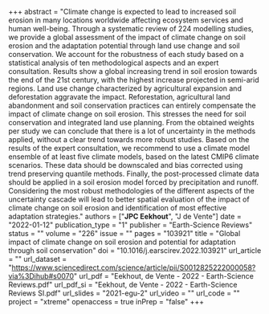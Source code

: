 +++
abstract = "Climate change is expected to lead to increased soil erosion in many locations worldwide affecting ecosystem services and human well-being. Through a systematic review of 224 modelling studies, we provide a global assessment of the impact of climate change on soil erosion and the adaptation potential through land use change and soil conservation. We account for the robustness of each study based on a statistical analysis of ten methodological aspects and an expert consultation. Results show a global increasing trend in soil erosion towards the end of the 21st century, with the highest increase projected in semi-arid regions. Land use change characterized by agricultural expansion and deforestation aggravate the impact. Reforestation, agricultural land abandonment and soil conservation practices can entirely compensate the impact of climate change on soil erosion. This stresses the need for soil conservation and integrated land use planning. From the obtained weights per study we can conclude that there is a lot of uncertainty in the methods applied, without a clear trend towards more robust studies. Based on the results of the expert consultation, we recommend to use a climate model ensemble of at least five climate models, based on the latest CMIP6 climate scenarios. These data should be downscaled and bias corrected using trend preserving quantile methods. Finally, the post-processed climate data should be applied in a soil erosion model forced by precipitation and runoff. Considering the most robust methodologies of the different aspects of the uncertainty cascade will lead to better spatial evaluation of the impact of climate change on soil erosion and identification of most effective adaptation strategies."
authors = ["**JPC Eekhout**", "J de Vente"]
date = "2022-01-12"
publication_type = "1"
publisher = "Earth-Science Reviews"
status = ""
volume = "226"
issue = ""
pages = "103921"
title = "Global impact of climate change on soil erosion and potential for adaptation through soil conservation"
doi = "10.1016/j.earscirev.2022.103921"
url_article = ""
url_dataset = "https://www.sciencedirect.com/science/article/pii/S0012825222000058?via%3Dihub#s0070"
url_pdf = "Eekhout, de Vente - 2022 - Earth-Science Reviews.pdf"
url_pdf_si = "Eekhout, de Vente - 2022 - Earth-Science Reviews SI.pdf"
url_slides = "2021-egu-2"
url_video = ""
url_code = ""
project = "xtreme"
openaccess = true
inPrep = "false"
+++